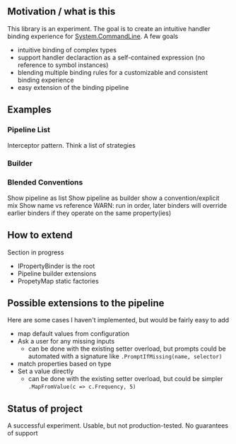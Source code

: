 ﻿

## Motivation / what is this
This library is an experiment. The goal is to create an intuitive handler binding experience for [System.CommandLine](https://github.com/dotnet/command-line-api).
A few goals
- intuitive binding of complex types
- support handler declaraction as a self-contained expression (no reference to symbol instances)
- blending multiple binding rules for a customizable and consistent binding experience
- easy extension of the binding pipeline



## Examples

### Pipeline List
Interceptor pattern. Think a list of strategies

### Builder

### Blended Conventions

Show pipeline as list
Show pipeline as builder
show a convention/explicit mix
Show name vs reference
WARN: run in order, later binders will override earlier binders if they operate on the same property(ies)

## How to extend
Section in progress
- IPropertyBinder is the root
- Pipeline builder extensions
- PropetyMap static factories

## Possible extensions to the pipeline
Here are some cases I haven't implemented, but would be fairly easy to add
- map default values from configuration
- Ask a user for any missing inputs 
  - can be done with the existing setter overload, but prompts could be automated with a signature like `.PromptIfMissing(name, selector)`
- match properties based on type
- Set a value directly 
  - can be done with the existing setter overload, but could be simpler `.MapFromValue(c => c.Frequency, 5)`



## Status of project

A successful experiment. Usable, but not production-tested. No guarantees of support


<!-- ## How to Contribute -->